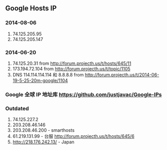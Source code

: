 ## Google Hosts IP

### 2014-08-06 
1. 74.125.205.95
2. 74.125.205.147

### 2014-06-20 
1. 74.125.20.31 from http://forum.projecth.us/t/hosts/645/11
2. 173.194.72.104 from http://forum.projecth.us/t/topic/1105
3. DNS 114.114.114.114 和 8.8.8.8 from http://forum.projecth.us/t/2014-06-19-5-25-20m-google/1104

### Google 全球 IP 地址库 https://github.com/justjavac/Google-IPs

### Outdated
1. 74.125.227.2
2. 203.208.46.146
3. 203.208.46.200 - smarthosts
4. 61.219.131.99 - 台服 http://forum.projecth.us/t/hosts/645/6
5. http://218.176.242.13/ - Japan
